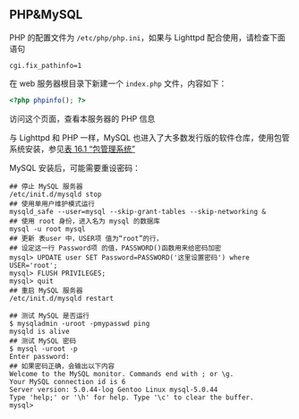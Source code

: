 ## PHP&MySQL

PHP 的配置文件为 `/etc/php/php.ini`，如果与 Lighttpd
配合使用，请检查下面语句

```shell
cgi.fix_pathinfo=1  
```

在 web 服务器根目录下新建一个 `index.php` 文件，内容如下：

```php
<?php phpinfo(); ?>  
```

访问这个页面，查看本服务器的 PHP 信息

与 Lighttpd 和 PHP 一样，MySQL
也进入了大多数发行版的软件仓库，使用包管系统安装，参见[表 16.1
“包管理系统”](ch16s03.md#pkg-manage "表 16.1. 包管理系统")

MySQL 安装后，可能需要重设密码：

```shell
## 停止 MySQL 服务器
/etc/init.d/mysqld stop
## 使用单用户维护模式运行
mysqld_safe --user=mysql --skip-grant-tables --skip-networking &
## 使用 root 身份，进入名为 mysql 的数据库
mysql -u root mysql
## 更新 表user 中，USER项 值为“root”的行，
## 设定这一行 Password项 的值，PASSWORD()函数用来给密码加密    
mysql> UPDATE user SET Password=PASSWORD('这里设置密码') where USER='root';
mysql> FLUSH PRIVILEGES;
mysql> quit
## 重启 MySQL 服务器
/etc/init.d/mysqld restart

## 测试 MySQL 是否运行 
$ mysqladmin -uroot -pmypasswd ping
mysqld is alive
## 测试 MySQL 密码
$ mysql -uroot -p
Enter password:
## 如果密码正确，会输出以下内容
Welcome to the MySQL monitor. Commands end with ; or \g.
Your MySQL connection id is 6
Server version: 5.0.44-log Gentoo Linux mysql-5.0.44
Type 'help;' or '\h' for help. Type '\c' to clear the buffer.
mysql>

```
